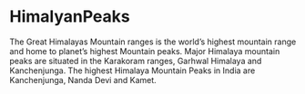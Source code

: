 # HimalyanPeaks

The Great Himalayas Mountain ranges is the world’s highest mountain range and home to planet’s highest Mountain peaks. Major Himalaya mountain peaks are situated in the Karakoram ranges, Garhwal Himalaya and Kanchenjunga. The highest Himalaya Mountain Peaks in India are Kanchenjunga, Nanda Devi and Kamet.
